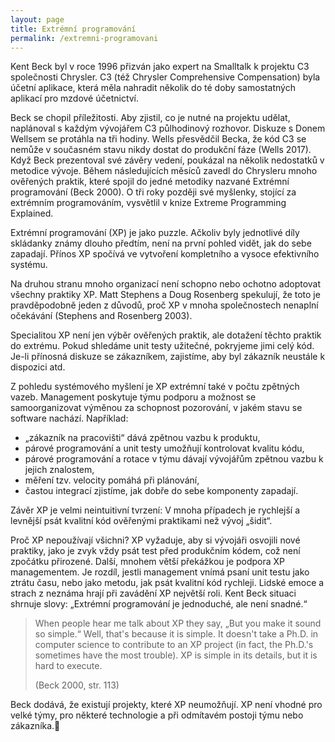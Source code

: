 ```yaml
---
layout: page
title: Extrémní programování
permalink: /extremni-programovani
---
```


Kent Beck byl v roce 1996 přizván jako expert na Smalltalk k projektu C3 společnosti Chrysler.
C3 (též Chrysler Comprehensive Compensation) byla účetní aplikace, která měla nahradit několik do
té doby samostatných aplikací pro mzdové účetnictví.

Beck se chopil příležitosti. Aby zjistil, co je nutné na projektu udělat, naplánoval s každým vývojářem
C3 půlhodinový rozhovor. Diskuze s Donem Wellsem se protáhla na tři hodiny. Wells přesvědčil Becka,
že kód C3 se nemůže v současném stavu nikdy dostat do produkční fáze (Wells 2017). Když Beck prezentoval
své závěry vedení, poukázal na několik nedostatků v metodice vývoje. Během následujících měsíců zavedl
do Chrysleru mnoho ověřených praktik, které spojil do jedné metodiky nazvané Extrémní programování (Beck 2000).
O tři roky později své myšlenky, stojící za extrémním programováním, vysvětlil v knize Extreme Programming Explained.

Extrémní programování (XP) je jako puzzle. Ačkoliv byly jednotlivé díly skládanky známy dlouho předtím,
není na první pohled vidět, jak do sebe zapadají. Přínos XP spočívá ve vytvoření kompletního
a vysoce efektivního systému.

Na druhou stranu mnoho organizací není schopno nebo ochotno adoptovat všechny praktiky XP. Matt Stephens
a Doug Rosenberg spekulují, že toto je pravděpodobně jeden z důvodů, proč XP v mnoha společnostech nenaplní
očekávání (Stephens and Rosenberg 2003).

Specialitou XP není jen výběr ověřených praktik, ale dotažení těchto praktik do extrému. Pokud shledáme unit
testy užitečné, pokryjeme jimi celý kód. Je-li přínosná diskuze se zákazníkem, zajistíme, aby byl zákazník neustále k dispozici atd.

Z pohledu systémového myšlení je XP extrémní také v počtu zpětných vazeb. Management poskytuje týmu podporu
a možnost se samoorganizovat výměnou za schopnost pozorování, v jakém stavu se software nachází. Například:

- „zákazník na pracovišti“ dává zpětnou vazbu k produktu,
- párové programování a unit testy umožňují kontrolovat kvalitu kódu,
- párové programování a rotace v týmu dávají vývojářům zpětnou vazbu k jejich znalostem,
- měření tzv. velocity pomáhá při plánování,
- častou integrací zjistíme, jak dobře do sebe komponenty zapadají.

Závěr XP je velmi neintuitivní tvrzení: V mnoha případech je rychlejší a levnější psát kvalitní kód ověřenými
praktikami než vývoj „šidit“.

Proč XP nepoužívají všichni? XP vyžaduje, aby si vývojáři osvojili nové praktiky, jako je zvyk vždy psát test
před produkčním kódem, což není zpočátku přirozené. Další, mnohem větší překážkou je podpora XP managementem.
Je rozdíl, jestli management vnímá psaní unit testu jako ztrátu času, nebo jako metodu, jak psát kvalitní kód
rychleji. Lidské emoce a strach z neznáma hrají při zavádění XP největší roli. Kent Beck situaci shrnuje slovy:
„Extrémní programování je jednoduché, ale není snadné.“

> When people hear me talk about XP they say, „But you make it sound so simple.“ Well, that's because it is simple.
It doesn't take a Ph.D. in computer science to contribute to an XP project (in fact, the Ph.D.'s sometimes have
the most trouble). XP is simple in its details, but it is hard to execute.
>
> (Beck 2000, str. 113)

Beck dodává, že existují projekty, které XP neumožňují. XP není vhodné pro velké týmy, pro některé technologie
a při odmítavém postoji týmu nebo zákazníka.

